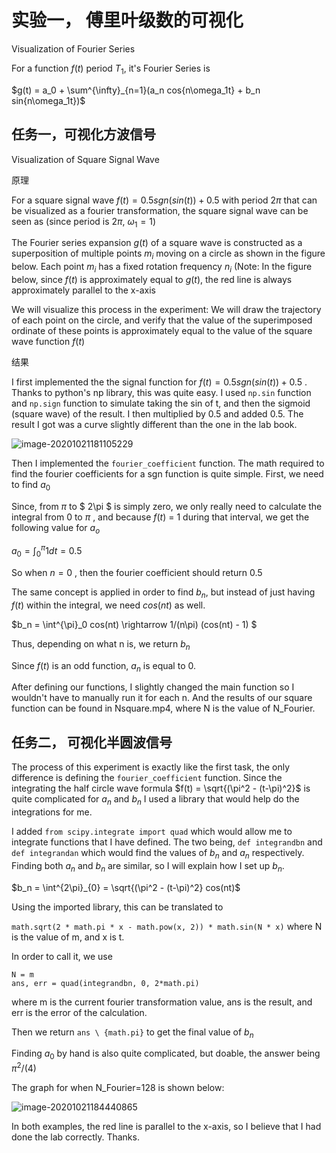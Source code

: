 # 实验一， 傅里叶级数的可视化

Visualization of Fourier Series

For a function $f(t)$ period  $T_1$, it's Fourier Series is 

$g(t) = a_0 + \sum^{\infty}_{n=1}(a_n cos{n\omega_1t} + b_n sin{n\omega_1t})$

## 任务一，可视化方波信号

Visualization of Square Signal Wave

原理

For a square signal wave $f(t)=0.5sgn{(sin{(t)})} + 0.5$  with period $2\pi$ that can be visualized as a fourier transformation, the square signal wave can be seen as (since period is $2\pi$,  $\omega_1 = 1$)

The Fourier series expansion $g(t)$ of a square wave is constructed as a superposition of multiple points $m_i$ moving on a circle as shown in the figure below. Each point $m_i$ has a fixed rotation frequency $n_i$ (Note: In the figure below, since $f(t)$ is approximately equal to $g(t)$, the red line is always approximately parallel to the x-axis

We will visualize this process in the experiment: We will draw the trajectory of each point on the circle, and verify that the value of the superimposed ordinate of these points is approximately equal to the value of the square wave function $f(t)$

结果

I first implemented the the signal function for $f(t)=0.5sgn{(sin{(t)})} + 0.5$ . Thanks to python's np library, this was quite easy. I used ```np.sin``` function and ```np.sign``` function to simulate taking the sin of t, and then the sigmoid (square wave) of the result. I then multiplied by 0.5 and added 0.5. The result I got was a curve slightly different than the one in the lab book.



![image-20201021181105229](C:\Users\ligeo\Desktop\Lab1\LabReport.assets\image-20201021181105229.png)



Then I implemented the ```fourier_coefficient``` function. The math required to find the fourier coefficients for a sgn function is quite simple. First, we need to find $a_0$​

Since, from $\pi$ to $ 2\pi $ is simply zero, we only really need to calculate the integral from $0$ to $\pi$ , and because $f(t)$ = 1 during that interval, we get the following value for $a_o$

$a_0 = \int_{0}^{\pi} 1dt = 0.5$ 

So when $n=0$ , then the fourier coefficient should return $0.5$

The same concept is applied in order to find $b_n$, but instead of just having $f(t)$ within the integral, we need $cos(nt)$ as well.

$b_n = \int^{\pi}_0 cos(nt) \rightarrow 1/(n\pi) (cos(nt) - 1)  $   

Thus, depending on what n is, we return $b_n$

Since $f(t)$ is an odd function, $a_n$ is equal to 0. 

After defining our functions, I slightly changed the main function so I wouldn't have to manually run it for each n. And the results of our square function can be found in Nsquare.mp4, where N is the value of N_Fourier. 

## 任务二， 可视化半圆波信号

The process of this experiment is exactly like the first task, the only difference is defining the ```fourier_coefficient``` function. Since the integrating the half circle wave formula $f(t) = \sqrt{(\pi^2 - (t-\pi)^2}$ is quite complicated for  $a_n$ and $b_n$  I used a library that would help do the integrations for me. 

I added ```from scipy.integrate import quad``` which would allow me to integrate functions that I have defined. The two being, ```def integrandbn``` and ```def integrandan``` which would find the values of $b_n$ and $a_n$ respectively. Finding both $a_n$ and $b_n$ are similar, so I will explain how I set up $b_n$. 

$b_n = \int^{2\pi}_{0} = \sqrt{(\pi^2 - (t-\pi)^2} cos(nt)$ 

Using the imported library, this can be translated to 

```math.sqrt(2 * math.pi * x - math.pow(x, 2)) * math.sin(N * x)``` where N is the value of m, and x is t. 

In order to call it, we use 

```
N = m
ans, err = quad(integrandbn, 0, 2*math.pi) 
```

where m is the current fourier transformation value, ans is the result, and err is the error of the calculation. 

Then we return ```ans \ {math.pi}``` to get the final value of $b_n$

Finding $a_0$  by hand is also quite complicated, but doable, the answer being $\pi^2/(4)$

The graph for when N_Fourier=128 is shown below:

![image-20201021184440865](C:\Users\ligeo\Desktop\Lab1\LabReport.assets\image-20201021184440865.png)

In both examples, the red line is parallel to the x-axis, so I believe that I had done the lab correctly. Thanks.